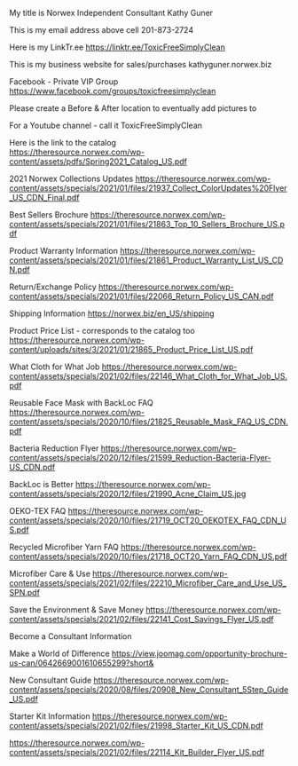 My title is 
Norwex Independent Consultant
Kathy Guner

This is my email address above
cell 201-873-2724

Here is my LinkTr.ee
https://linktr.ee/ToxicFreeSimplyClean

This is my business website for sales/purchases
kathyguner.norwex.biz

Facebook - Private VIP Group
https://www.facebook.com/groups/toxicfreesimplyclean

Please create a Before & After location to eventually add pictures to

For a Youtube channel - call it ToxicFreeSimplyClean

Here is the link to the catalog  
https://theresource.norwex.com/wp-content/assets/pdfs/Spring2021_Catalog_US.pdf

2021 Norwex Collections Updates
https://theresource.norwex.com/wp-content/assets/specials/2021/01/files/21937_Collect_ColorUpdates%20Flyer_US_CDN_Final.pdf

Best Sellers Brochure
https://theresource.norwex.com/wp-content/assets/specials/2021/01/files/21863_Top_10_Sellers_Brochure_US.pdf

Product Warranty Information
https://theresource.norwex.com/wp-content/assets/specials/2021/01/files/21861_Product_Warranty_List_US_CDN.pdf

Return/Exchange Policy
https://theresource.norwex.com/wp-content/assets/specials/2021/01/files/22066_Return_Policy_US_CAN.pdf

Shipping Information
https://norwex.biz/en_US/shipping

Product Price List - corresponds to the catalog too
https://theresource.norwex.com/wp-content/uploads/sites/3/2021/01/21865_Product_Price_List_US.pdf

What Cloth for What Job
https://theresource.norwex.com/wp-content/assets/specials/2021/02/files/22146_What_Cloth_for_What_Job_US.pdf

Reusable Face Mask with BackLoc FAQ
https://theresource.norwex.com/wp-content/assets/specials/2020/10/files/21825_Reusable_Mask_FAQ_US_CDN.pdf

Bacteria Reduction Flyer
https://theresource.norwex.com/wp-content/assets/specials/2020/12/files/21599_Reduction-Bacteria-Flyer-US_CDN.pdf

BackLoc is Better
https://theresource.norwex.com/wp-content/assets/specials/2020/12/files/21990_Acne_Claim_US.jpg

OEKO-TEX FAQ
https://theresource.norwex.com/wp-content/assets/specials/2020/10/files/21719_OCT20_OEKOTEX_FAQ_CDN_US.pdf

Recycled Microfiber Yarn FAQ
https://theresource.norwex.com/wp-content/assets/specials/2020/10/files/21718_OCT20_Yarn_FAQ_CDN_US.pdf

Microfiber Care & Use
https://theresource.norwex.com/wp-content/assets/specials/2021/02/files/22210_Microfiber_Care_and_Use_US_SPN.pdf

Save the Environment & Save Money
https://theresource.norwex.com/wp-content/assets/specials/2021/02/files/22141_Cost_Savings_Flyer_US.pdf






Become a Consultant Information 

Make a World of Difference
https://view.joomag.com/opportunity-brochure-us-can/0642669001610655299?short&

New Consultant Guide
https://theresource.norwex.com/wp-content/assets/specials/2020/08/files/20908_New_Consultant_5Step_Guide_US.pdf

Starter Kit Information
https://theresource.norwex.com/wp-content/assets/specials/2021/02/files/21998_Starter_Kit_US_CDN.pdf

https://theresource.norwex.com/wp-content/assets/specials/2021/02/files/22114_Kit_Builder_Flyer_US.pdf
